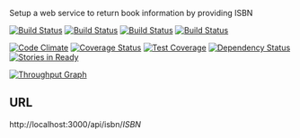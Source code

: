 Setup a web service to return book information by providing ISBN

[![Build Status](https://drone.io/github.com/vampireneo/Book/status.png)](https://drone.io/github.com/vampireneo/Book/latest)
[![Build Status](https://travis-ci.org/vampireneo/Book.svg)](https://travis-ci.org/vampireneo/Book)
[![Build Status](https://semaphoreci.com/api/v1/projects/e2f1c0f1-0c15-4c6b-8657-c9d5d3f347c1/472432/badge.svg)](https://semaphoreci.com/vampireneo/book)
[![Build Status](https://codeship.com/projects/dfc3aa70-0249-0133-30ff-6e731e5fc1cb/status?branch=develop)](https://codeship.com/projects/88886/)

[![Code Climate](https://codeclimate.com/github/vampireneo/Book/badges/gpa.svg)](https://codeclimate.com/github/vampireneo/Book)
[![Coverage Status](https://coveralls.io/repos/vampireneo/Book/badge.svg?branch=master)](https://coveralls.io/r/vampireneo/Book?branch=master)
[![Test Coverage](https://codeclimate.com/github/vampireneo/Book/badges/coverage.svg)](https://codeclimate.com/github/vampireneo/Book/coverage)
[![Dependency Status](https://david-dm.org/vampireneo/book.svg)](https://david-dm.org/vampireneo/book)
[![Stories in Ready](https://badge.waffle.io/vampireneo/Book.svg?label=ready&title=Ready)](http://waffle.io/vampireneo/Book)

[![Throughput Graph](https://graphs.waffle.io/vampireneo/Book/throughput.svg)](https://waffle.io/vampireneo/Book/metrics)

## URL
http://localhost:3000/api/isbn/*ISBN*
